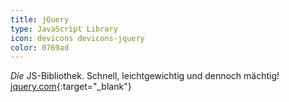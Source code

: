 ```yaml
---
title: jQuery
type: JavaScript Library
icon: devicons devicons-jquery
color: 0769ad
---
```


*Die* JS-Bibliothek. Schnell, leichtgewichtig und dennoch mächtig! [jquery.com](http://jquery.com){:target="_blank"}
